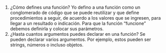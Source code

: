 1. ¿Cómo defines una función? Yo defino a una función como un conglomerado de código que se puede reutilizar y que define procedimientos a seguir, de acuerdo a los valores que se ingresen, para llegar a un resultado o indicación. Para que la función “funcione” debemos definirla y colocar sus parámetros. 
2. ¿Hasta cuantos argumentos puedes declarar en una función? Se pueden declarar varios argumentos. Por ejemplo, estos pueden ser strings, números o incluso objetos.